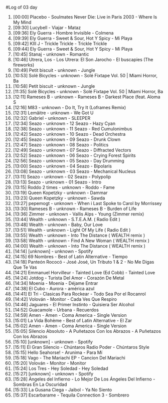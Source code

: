 #Log of 03 day

1. [00:00] Placebo - Soulmates Never Die: Live in Paris 2003 - Where Is My Mind
1. [09:30] Lucybell - Viajar - Mataz
1. [09:36] Ely Guerra - Hombre Invisible - Colmena
1. [09:39] Ely Guerra - Sweet & Sour, Hot Y Spicy - Mi Playa
1. [09:42] KIll J - Trickle Trickle - Trickle Trickle
1. [09:44] Ely Guerra - Sweet & Sour, Hot Y Spicy - Mi Playa
1. [10:45] Stanaj - unknown - Romantic
1. [10:46] Utrera, Los - Los Utrera: El Son Jarocho - El buscapies (The fireworks)
1. [10:49] Petit biscuit - unknown - Jungle
1. [10:53] Solé Bicycles - unknown - Solé Fixtape Vol. 50 | Miami Horror, Ba
1. [10:58] Petit biscuit - unknown - Jungle
1. [11:35] Solé Bicycles - unknown - Solé Fixtape Vol. 50 | Miami Horror, Ba
1. [12:11] Rameses B - unknown - Rameses B - Darkest Place (feat. Aloma S
1. [12:16] M83 - unknown - Do It, Try It (Loframes Remix)
1. [12:31] Lemâitre - unknown - We Got U
1. [12:32] Gabriel - unknown - SLEEPER
1. [12:34] Seazo - unknown - 12 Seazo - Hazy Cyan
1. [12:38] Seazo - unknown - 11 Seazo - Red Cumulonimbus
1. [12:42] Seazo - unknown - 10 Seazo - Dead Orchestra
1. [12:45] Seazo - unknown - 09 Seazo - Drunk Clown
1. [12:47] Seazo - unknown - 08 Seazo - Politics
1. [12:49] Seazo - unknown - 07 Seazo - Diffracted Vectors
1. [12:52] Seazo - unknown - 06 Seazo - Crying Forest Spirits
1. [12:56] Seazo - unknown - 05 Seazo - Day Drumming
1. [13:00] Seazo - unknown - 04 Seazo - Bipolaris
1. [13:08] Seazo - unknown - 03 Seazo - Mechanical Nucleus
1. [13:11] Seazo - unknown - 02 Seazo - Polypolip
1. [13:13] Seazo - unknown - 01 Seazo - Intro
1. [13:15] Roddo 2 times - unknown - Roddo - Fame
1. [13:19] Queen Kopetzky - unknown - Dammar
1. [13:23] Queen Kopetzky - unknown - Sawda
1. [13:27] pepemogt - unknown - When i Last Spoke to Carol by Morrissey
1. [13:30] Rameses B - unknown - Rameses B - Burden of Life
1. [13:36] Zimmer - unknown - Vallis Alps - Young (Zimmer remix)
1. [13:44] Wealth - unknown - S.T.E.A.M.  ( Radio Edit )
1. [13:48] Wealth - unknown - Baby, Our Love
1. [13:51] Wealth - unknown - Light Of My Life  ( Radio Edit )
1. [13:55] Wealth - unknown - Into The Distance ( WEALTH remix )
1. [13:58] Wealth - unknown - Find A New Woman ( WEALTH remix )
1. [14:00] Wealth - unknown - Into The Distance ( WEALTH remix )
1. [14:14] [unknown] - unknown - Spotify
1. [14:15] 69 Nombres - Best of Latin Alternative - Tiempo
1. [14:18] Panteón Rococó - José José, Un Tributo 1 & 2 - No Me Digas Que Te Vas
1. [14:21] Emmanuel Horvilleur - Tainted Love (Ed Cobb) - Tainted Love
1. [14:24] Jotdog - Turista Del Amor - Corazón De Metal
1. [14:34] Moenia - Moenia - Déjame Entrar
1. [14:38] El Cubo - Aurora - américa azul
1. [14:41] El Tri - Clasicas Para Rockear - Todo Sea Por el Rocanrol
1. [14:42] Volován - Monitor - Cada Ves Que Respiro
1. [14:46] Jaguares - El Primer Instinto - Quisiera Ser Alcohol
1. [14:52] Guacamole - Urbana - Recuerdos
1. [14:59] Amen - Amen - Coma America - Single Version
1. [15:01] La Vida Bohème - Best of Latin Alternative - El Zar
1. [15:02] Amen - Amen - Coma America - Single Version
1. [15:05] Silencio Absoluto - A Puñetazos Con los Abrazos - A Puñetazos Con los Abrazos
1. [15:10] [unknown] - unknown - Spotify
1. [15:11] El Gran Silencio - Chúntaros Radio Poder - Chúntaros Style
1. [15:15] Hello Seahorse! - Arunima - Para Mí
1. [15:18] Vago - The Mariachi EP - Cancion Del Mariachi
1. [15:20] Volován - Monitor - Monitor
1. [15:24] Los Tres - Hey Soledad - Hey Soledad
1. [15:27] [unknown] - unknown - Spotify
1. [15:28] Ángeles del Infierno - Lo Mejor De Los Ángeles Del Infierno - Sombras En La Oscuridad
1. [15:33] La Gusana Ciega - Jaibol - Ya No Siento
1. [15:37] Escarbarame - Tequila Connection 3 - Sombrero
